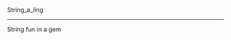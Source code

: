String_a_ling

----------------------------------------------------------------- 

String fun in a gem

